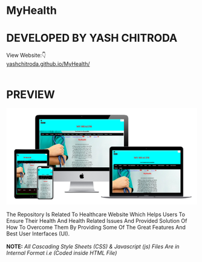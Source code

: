 # MyHealth
# DEVELOPED BY YASH CHITRODA
View Website:👇 
<br>
<a href="https://yashchitroda.github.io/MyHealth/">yashchitroda.github.io/MyHealth/</a><br><br>
# PREVIEW
<img src="https://github.com/yashchitroda/MyHealth/blob/main/myhealth preview.jpg">

The Repository Is Related To Healthcare Website Which Helps Users To Ensure Their Health And Health Related Issues And Provided Solution Of How To Overcome Them By Providing Some Of The Great Features And Best User Interfaces (UI).<br><br>
<strong>NOTE:</strong> <em>All Cascading Style Sheets (CSS) & Javascript (js) Files Are in Internal Format i.e (Coded inside HTML File)</em>
